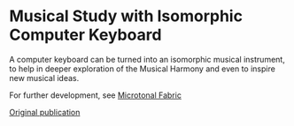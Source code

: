 # Musical Study with Isomorphic Computer Keyboard

A computer keyboard can be turned into an isomorphic musical instrument, to help in deeper exploration of the Musical Harmony and even to inspire new musical ideas.

For further development, see [Microtonal Fabric](https://github.com/SAKryukov/microtonal-fabric)

[Original publication](https://www.codeproject.com/Articles/1201737/Musical-Study-with-Isomorphic-Computer-Keyboard)
